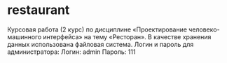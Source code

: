 # restaurant
Курсовая работа (2 курс) по дисциплине «Проектирование человеко-машинного интерфейса» на тему «Ресторан».
В качестве хранения данных использована файловая система.
Логин и пароль для администратора:
Логин: admin
Пароль: 111
